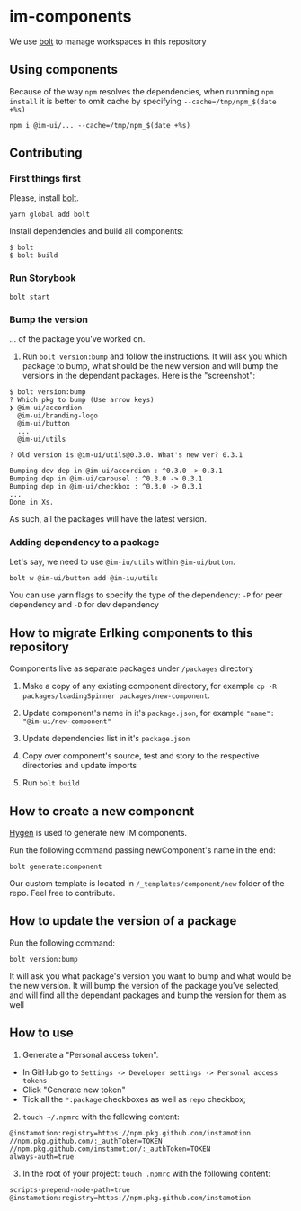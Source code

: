 # im-components

We use [bolt](https://www.npmjs.com/package/bolt) to manage workspaces in this repository

## Using components

Because of the way `npm` resolves the dependencies, when runnning `npm install` it is better to omit cache by specifying `--cache=/tmp/npm_$(date +%s)`

```
npm i @im-ui/... --cache=/tmp/npm_$(date +%s)
```

## Contributing

### First things first

Please, install [bolt](https://www.npmjs.com/package/bolt).

```
yarn global add bolt
```

Install dependencies and build all components:

```
$ bolt
$ bolt build
```

### Run Storybook

```
bolt start
```

### Bump the version

... of the package you've worked on.

1. Run `bolt version:bump` and follow the instructions. It will ask you which package to bump, what should be the new version and will bump the versions in the dependant packages. Here is the "screenshot":

```
$ bolt version:bump
? Which pkg to bump (Use arrow keys)
❯ @im-ui/accordion
  @im-ui/branding-logo
  @im-ui/button
  ...
  @im-ui/utils

? Old version is @im-ui/utils@0.3.0. What's new ver? 0.3.1

Bumping dev dep in @im-ui/accordion : ^0.3.0 -> 0.3.1
Bumping dep in @im-ui/carousel : ^0.3.0 -> 0.3.1
Bumping dep in @im-ui/checkbox : ^0.3.0 -> 0.3.1
...
Done in Xs.
```

As such, all the packages will have the latest version.

### Adding dependency to a package

Let's say, we need to use `@im-iu/utils` within `@im-ui/button`.

```
bolt w @im-ui/button add @im-iu/utils
```

You can use yarn flags to specify the type of the dependency: `-P` for peer dependency and `-D` for dev dependency

## How to migrate Erlking components to this repository

Components live as separate packages under `/packages` directory

1. Make a copy of any existing component directory, for example `cp -R packages/loadingSpinner packages/new-component`.

2. Update component's name in it's `package.json`, for example `"name": "@im-ui/new-component"`

3. Update dependencies list in it's `package.json`

4. Copy over component's source, test and story to the respective directories and update imports

5. Run `bolt build`

## How to create a new component

[Hygen](https://www.hygen.io/) is used to generate new IM components.

Run the following command passing newComponent's name in the end:

```
bolt generate:component
```

Our custom template is located in `/_templates/component/new` folder of the repo. Feel free to contribute.


## How to update the version of a package

Run the following command:

```
bolt version:bump
```

It will ask you what package's version you want to bump and what would be the new version.
It will bump the version of the package you've selected, and will find all the dependant packages and bump the version for them as well

## How to use

1. Generate a "Personal access token".

  - In GitHub go to `Settings -> Developer settings -> Personal access tokens`
  - Click "Generate new token"
  - Tick all the `*:package` checkboxes as well as `repo` checkbox;

2. `touch ~/.npmrc` with the following content:

```
@instamotion:registry=https://npm.pkg.github.com/instamotion
//npm.pkg.github.com/:_authToken=TOKEN
//npm.pkg.github.com/instamotion/:_authToken=TOKEN
always-auth=true
```

3. In the root of your project: `touch .npmrc` with the following content:

```
scripts-prepend-node-path=true
@instamotion:registry=https://npm.pkg.github.com/instamotion
```
